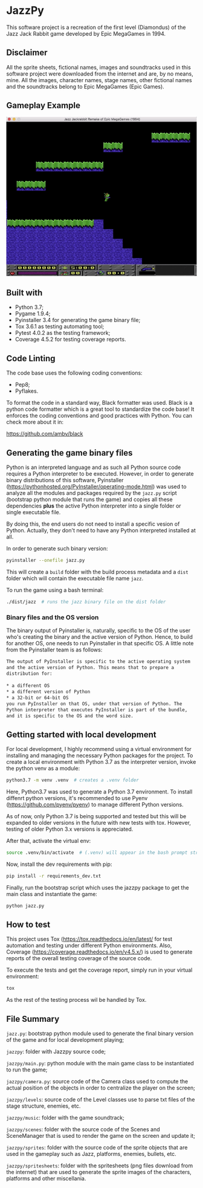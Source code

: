 # JazzPy

This software project is a recreation of the first level (Diamondus) of the Jazz Jack Rabbit game developed by Epic MegaGames in 1994.

## Disclaimer

All the sprite sheets, fictional names, images and soundtracks used in this software project were downloaded from the internet
and are, by no means, mine. All the images, character names, stage names, other fictional names and the soundtracks belong
to Epic MegaGames (Epic Games).

## Gameplay Example

![alt-text](/docs/jazz_play.gif)

## Built with

* Python 3.7;
* Pygame 1.9.4;
* Pyinstaller 3.4 for generating the game binary file;
* Tox 3.6.1 as testing automating tool;
* Pytest 4.0.2 as the testing framework;
* Coverage 4.5.2 for testing coverage reports.

## Code Linting

The code base uses the following coding conventions:

* Pep8;
* Pyflakes.

To format the code in a standard way, Black formatter was used. Black is a python code formatter which is a great tool to standardize the code base! It enforces the coding conventions and good practices with Python. You can check more about it in:

https://github.com/ambv/black

## Generating the game binary files

Python is an interpreted language and as such all Python source code requires a Python interpreter to be executed. However, in order to generate binary distributions of this software, Pyinstaller (https://pythonhosted.org/PyInstaller/operating-mode.html) was used to analyze all the modules
and packages required by the ```jazz.py``` script (bootstrap python module that runs the game) and copies all these dependencies **plus** the active Python interpreter into a single folder or single executable file.

By doing this, the end users do not need to install a specific vesion of Python. Actually, they don't need to have any Python interpreted 
installed at all.

In order to generate such binary version:

```bash
pyinstaller --onefile jazz.py
```

This will create a ```build``` folder with the build process metadata and a ```dist``` folder which will contain the executable file name
```jazz```.

To run the game using a bash terminal:

```bash
./dist/jazz  # runs the jazz binary file on the dist folder
```

### Binary files and the OS version

The binary output of Pyinstaller is, naturally, specific to the OS of the user who's creating the binary and the active version of Python. Hence, to build for another OS, one needs to run Pyinstaller in that specific OS. A little note from the Pyinstaller team is as follows:

```
The output of PyInstaller is specific to the active operating system and the active version of Python. This means that to prepare a distribution for:

* a different OS
* a different version of Python
* a 32-bit or 64-bit OS
you run PyInstaller on that OS, under that version of Python. The Python interpreter that executes PyInstaller is part of the bundle, and it is specific to the OS and the word size.
```

## Getting started with local development

For local development, I highly recommend using a virtual environment for installing and managing the necessary Python packages for the
project. To create a local environment with Python 3.7 as the interpreter version, invoke the python venv as a module:

```bash
python3.7 -m venv .venv  # creates a .venv folder
```

Here, Python3.7 was used to generate a Python 3.7 environment. To install diffenrt python versions, it's recommended to use Pyenv (https://github.com/pyenv/pyenv) to manage different Python versions.

As of now, only Python 3.7 is being supported and tested but this will be expanded to older versions in the future with new tests
with tox. However, testing of older Python 3.x versions is appreciated.

After that, activate the virtual env:

```bash
source .venv/bin/activate  # (.venv) will appear in the bash prompt string indicating the venv is on
```

Now, install the dev requirements with pip:

```bash
pip install -r requirements_dev.txt
```

Finally, run the bootstrap script which uses the jazzpy package to get the main class and instantiate the game:

```bash
python jazz.py
```

## How to test

This project uses Tox (https://tox.readthedocs.io/en/latest/ for test automation and testing under different Python environments. Also,
Coverage (https://coverage.readthedocs.io/en/v4.5.x/) is used to generate reports of the overall testing coverage of the source code.

To execute the tests and get the coverage report, simply run in your virtual environment:

```bash
tox
```

As the rest of the testing process wil be handled by Tox.

## File Summary

```jazz.py```: bootstrap python module used to generate the final binary version of the game and for local development playing;

```jazzpy```: folder with Jazzpy source code;

```jazzpy/main.py```: python module with the main game class to be instantiated to run the game;

```jazzpy/camera.py```: source code of the Camera class used to compute the actual position of the objects in order to centralize the player on the screen;

```jazzpy/levels```: source code of the Level classes use to parse txt files of the stage structure, enemies, etc.

```jazzpy/music```:  folder with the game soundtrack;

```jazzpy/scenes```:  folder with the source code of the Scenes and SceneManager that is used to render the game on the screen and update it;

```jazzpy/sprites```:  folder with the source code of the sprite objects that are used in the gameplay such as Jazz, platforms, enemies, bullets, etc.

```jazzpy/spritesheets```:  folder with the spritesheets (png files download from the internet) that are used to generate the sprite images of the characters, platforms and other miscellania.